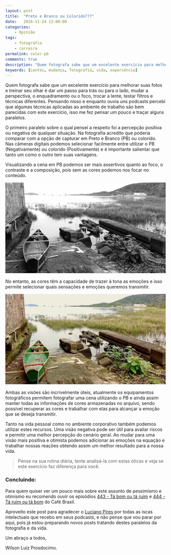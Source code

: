 ```yaml
---
layout: post
title:  "Preto e Branco ou Colorido???"
date:   2016-11-24 12:00:00
categories:
    - Opinião
tags:
    - fotografia
    - carreira
permalink: color-pb
comments: true
description: "Quem fotografa sabe que um excelente exercício para melhorar suas fotos e treinar seu olhar é dar um passo para traz ou para o lado, mudar a perspectiva, o enquadramento ou o foco, trocar a lente, testar filtros e técnicas diferentes. Mas como aplicar isto a vida pessoal ou profissional?"
keywords: [Lentes, mudança, fotografia, vida, experiência]
---
```


Quem fotografa sabe que um excelente exercício para melhorar suas fotos e treinar seu olhar é dar um passo para trás ou para o lado, mudar a perspectiva, o enquadramento ou o foco, trocar a lente, testar filtros e técnicas diferentes. Pensando nisso e enquanto ouvia uns podcasts percebi que algumas técnicas aplicadas ao ambiente de trabalho são bem parecidas com este exercício, isso me fez pensar um pouco e traçar alguns paralelos.

O primeiro paralelo sobre o qual pensei a respeito foi a percepção positiva ou negativa de qualquer situação. Na fotografia acredito que poderia comparar com a opção de capturar em Preto e Branco (PB) ou colorido. Nas câmeras digitais podemos selecionar facilmente entre utilizar o PB (Negativamente) ou colorido (Positivamente) e é importante salientar que tanto um como o outro tem suas vantagens.

Visualizando a cena em PB podemos ser mais assertivos quanto ao foco, o contraste e a composição, pois sem as cores podemos nos focar no conteúdo.

![Preto e Branco](/assets/posts/PB.jpg)

No entanto, as cores têm a capacidade de trazer à tona as emoções e isso permite selecionar quais sensações e emoções queremos transmitir.

![Colorido](/assets/posts/color.jpg)

Ambas as visões são incrivelmente úteis, atualmente os equipamentos fotográficos permitem fotografar uma cena utilizando o PB e ainda assim manter todas as informações de cores armazenadas no arquivo, sendo possível recuperar as cores e trabalhar com elas para alcançar a emoção que se deseja transmitir.

Tanto na vida pessoal como no ambiente corporativo também podemos utilizar estes recursos. Uma visão negativa pode ser útil para avaliar riscos e permitir uma melhor percepção do cenário geral. Ao mudar para uma visão mais positiva e otimista podemos adicionar as emoções na equação e trabalhar nossas reações obtendo assim um melhor resultado para a nossa vida.

> Pense na sua rotina diária, tente analisá-la com estas óticas e veja se este exercício faz diferença para você.

### Concluindo:

Para quem quiser ver um pouco mais sobre este assunto de pessimismo e otimismo eu recomendo ouvir os episódios [443 - Tá bom ou tá ruim](http://www.portalcafebrasil.com.br/podcasts/443-ta-bom-ou-ta-ruim/) e [444 - Tá ruim ou tá bom](http://www.portalcafebrasil.com.br/podcasts/444-ta-ruim-ou-ta-bom/) do Café Brasil.

Aproveito este post para agradecer o [Luciano Pires](http://lucianopires.com.br) por todas as iscas intelectuais que recebo em seus podcasts, e não pense que vou parar por aqui, pois já estou preparando novos posts tratando destes paralelos da fotografia e da vida.

Um abraço a todos,

Wilson Luiz Prosdocimo.